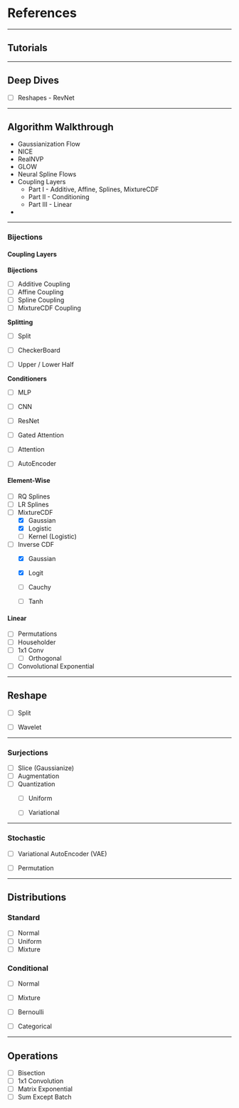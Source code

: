 # References

---
## Tutorials




---
## Deep Dives

* [ ] Reshapes - RevNet


---
## Algorithm Walkthrough

* Gaussianization Flow
* NICE
* RealNVP
* GLOW
* Neural Spline Flows
* Coupling Layers
  * Part I  - Additive, Affine, Splines, MixtureCDF
  * Part II - Conditioning
  * Part III - Linear 
* 



---
### Bijections


#### Coupling Layers


**Bijections**

* [ ] Additive Coupling
* [ ] Affine Coupling
* [ ] Spline Coupling
* [ ] MixtureCDF Coupling

**Splitting**

* [ ] Split
* [ ] CheckerBoard
* [ ] Upper / Lower Half


**Conditioners**

* [ ] MLP
* [ ] CNN
* [ ] ResNet
* [ ] Gated Attention
* [ ] Attention
* [ ] AutoEncoder


#### Element-Wise

* [ ] RQ Splines
* [ ] LR Splines
* [ ] MixtureCDF
  * [X] Gaussian
  * [X] Logistic
  * [ ] Kernel (Logistic)
* [ ] Inverse CDF
  * [X] Gaussian
  * [X] Logit
  * [ ] Cauchy
  * [ ] Tanh


#### Linear

* [ ] Permutations
* [ ] Householder
* [ ] 1x1 Conv
  * [ ] Orthogonal
* [ ] Convolutional Exponential

---

## Reshape

* [ ] Split
* [ ] Wavelet


---
### Surjections

* [ ] Slice (Gaussianize)
* [ ] Augmentation
* [ ] Quantization
  * [ ] Uniform
  * [ ] Variational



---
### Stochastic

* [ ] Variational AutoEncoder (VAE)
* [ ] Permutation


---
## Distributions


### Standard

* [ ] Normal
* [ ] Uniform
* [ ] Mixture

### Conditional

* [ ] Normal
* [ ] Mixture
* [ ] Bernoulli
* [ ] Categorical


---
## Operations

* [ ] Bisection
* [ ] 1x1 Convolution
* [ ] Matrix Exponential
* [ ] Sum Except Batch